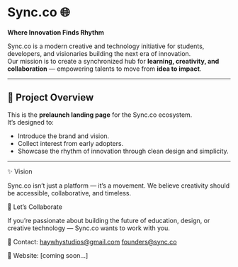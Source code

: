 # Sync.co 🌐

**Where Innovation Finds Rhythm**

Sync.co is a modern creative and technology initiative for students, developers, and visionaries building the next era of innovation.  
Our mission is to create a synchronized hub for **learning, creativity, and collaboration** — empowering talents to move from **idea to impact**.

---

## 🚀 Project Overview

This is the **prelaunch landing page** for the Sync.co ecosystem.  
It’s designed to:
- Introduce the brand and vision.
- Collect interest from early adopters.
- Showcase the rhythm of innovation through clean design and simplicity.

---

✨ Vision

Sync.co isn’t just a platform — it’s a movement.
We believe creativity should be accessible, collaborative, and timeless.

💬 Let’s Collaborate

If you’re passionate about building the future of education, design, or creative technology — Sync.co wants to work with you.

📧 Contact: haywhystudios@gmail.com
founders@sync.co

🔗 Website: [coming soon…]
